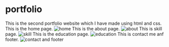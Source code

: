 # portfolio
This is the second portfolio website which I have made using html and css.
This is the home page.
![home](https://github.com/Ashmita322/portfolio/assets/140899947/54b17bab-bb43-4a7a-9bf0-9977b538a354)
This is the about page.
![about](https://github.com/Ashmita322/portfolio/assets/140899947/12784753-2230-49d3-95d8-4d3969b70e7d)
This is skill page.
![skill](https://github.com/Ashmita322/portfolio/assets/140899947/e7845ba3-74cf-49f9-b4d3-d2825724d2c5)
This is the education page.
![education](https://github.com/Ashmita322/portfolio/assets/140899947/9b6fef58-4037-4118-b833-cbb62775bf2a)
This is contact me anf footer.
![contact and footer](https://github.com/Ashmita322/portfolio/assets/140899947/59a8783d-2888-4a83-b1f2-95a4af1d03ce)

